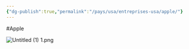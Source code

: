 ```yaml
---
{"dg-publish":true,"permalink":"/pays/usa/entreprises-usa/apple/"}
---
```


#Apple 

![Untitled (1) 1.png](/img/user/Untitled%20(1)%201.png)